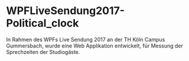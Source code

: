 # WPFLiveSendung2017-Political_clock
In Rahmen des WPFs Live Sendung 2017 an der TH Köln Campus Gummersbach, wurde eine Web Applikation entwickelt, für Messung der Sprechzeiten der Studiogäste.
